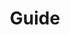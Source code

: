 ---
layout: frontend-template-documentation
sectionKey: Frontend templates
eleventyNavigation:
  parent: Frontend templates
title: Guide
description: Guides are designed to present complicated and long subjects by breaking them up into separate pages.
figmaLink:
howItWorks: Guides have multiple parts (or chapters). Each part has a title, a body and a slug.
examples:
  0:
    title: "HMRC online services: sign in or set up an account"
    link: https://www.gov.uk/log-in-register-hmrc-online-services
  1:
    title: Tax overpayments and underpayments
    link: https://www.gov.uk/tax-overpayments-and-underpayments/if-youre-due-a-refund
  2:
    title: Universal Credit
    link: https://www.gov.uk/universal-credit
contentDataLink: https://content-data.publishing.service.gov.uk/content?submitted=true&date_range=past-30-days&search_term=&document_type=guide&organisation_id=all
contentSchema:
  title: guide
  link: https://docs.publishing.service.gov.uk/content-schemas/guide.html
contentType:
  title: guide
  link: https://docs.publishing.service.gov.uk/document-types/guide.html
publishingApp: mainstream publisher
renderingApp: government frontend
components:
  0:
    componentName: Layout super navigation header
    componentURL: https://components.publishing.service.gov.uk/component-guide/layout_super_navigation_header
    generated: auto
    input:
  1:
    componentName: Breadcrumbs
    componentURL: https://components.publishing.service.gov.uk/component-guide/breadcrumbs
    generated: auto
    input: Tagging > Breadcrumbs
  2:
    componentName: Page title
    componentURL: https://components.publishing.service.gov.uk/component-guide/title
    generated: publisher
    input: Title (required)
  3:
    componentName: Contents list
    componentURL: https://components.publishing.service.gov.uk/component-guide/contents_list
    generated: publisher
    input: Parts
  4:
    componentName: Heading
    componentURL: https://components.publishing.service.gov.uk/component-guide/heading
    generated: publisher
    input: Parts > Part[i] > Title
  5:
    componentName: Govspeak content
    componentURL: https://components.publishing.service.gov.uk/component-guide/govspeak
    generated: publisher
    input: Parts > Part[i] > Body
  6:
    componentName: Previous and next navigation
    componentURL: https://components.publishing.service.gov.uk/component-guide/previous_and_next_navigation
    generated: auto
    input:
  7:
    componentName: "[Related navigation](https://components.publishing.service.gov.uk/component-guide/related_navigation) when displayed within [contextual footer](https://components.publishing.service.gov.uk/component-guide/contextual_footer)"
    componentURL: 
    generated: publisher
    input: Mainstream browse
  8:
    componentName: "[Related navigation](https://components.publishing.service.gov.uk/component-guide/related_navigation) when displayed within [contextual sidebar](https://components.publishing.service.gov.uk/component-guide/contextual_sidebar)"
    componentURL: 
    generated: publisher
    input: Related content items
  9:
    componentName: Feedback
    componentURL: https://components.publishing.service.gov.uk/component-guide/feedback
    generated: auto
    input:
  10:
    componentName: Layout footer
    componentURL: https://components.publishing.service.gov.uk/component-guide/layout_footer
    generated: auto
    input:
insights:
  0:
    title: "Guides: Click-thru (any page in guide)"
    link: https://docs.google.com/spreadsheets/d/1nMZ4yU0wOhQtPwa78n4i8GKmMuCEYvQTVtKPPVCCbk0/edit?usp=sharing
    description: A spreadsheet outlining the total number of sessions in which any page from a guide was viewed
    date: May 28, 2024
  1:
    title: "Guides: usage across chapters"
    link: https://docs.google.com/spreadsheets/d/1lW8AJ1HbnFv06gkDB6OUGFPZjeXQbaECWW3t4AT2YPk/edit?gid=0#gid=0
    description: Data shows how many sessions included any page from each chapter and then breaks down that figure by the number of sessions for each chapter within the guide
    date: May 28, 2024
issues:
  0:
    title: Can make a guide with one part… Is that intended?
    link:
githubIssueLink:
---
